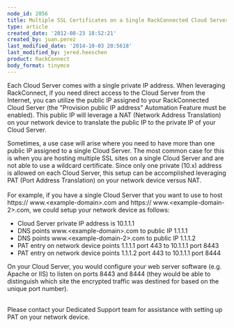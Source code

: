 ```yaml
---
node_id: 2056
title: Multiple SSL Certificates on a Single RackConnected Cloud Server (PAT)
type: article
created_date: '2012-08-23 18:52:21'
created_by: juan.perez
last_modified_date: '2014-10-03 20:5618'
last_modified_by: jered.heeschen
product: RackConnect
body_format: tinymce
---
```


Each Cloud Server comes with a single private IP address.  When
leveraging RackConnect, if you need direct access to the Cloud Server
from the Internet, you can utilize the public IP assigned to your
RackConnected Cloud Server (the "Provision public IP address" Automation
Feature must be enabled).  This public IP will leverage a NAT (Network
Address Translation) on your network device to translate the public IP
to the private IP of your Cloud Server.

Sometimes, a use case will arise where you need to have more than one
public IP assigned to a single Cloud Server.  The most common case for
this is when you are hosting multiple SSL sites on a single Cloud Server
and are not able to use a wildcard certificate.  Since only one private
(10.x) address is allowed on each Cloud Server, this setup can be
accomplished leveraging PAT (Port Address Translation) on your network
device versus NAT.<br>
 <br>
 For example, if you have a single Cloud Server that you want to use to
host https:// www.\<example-domain\>.com and https://
www.\<example-domain-2\>.com, we could setup your network device as
follows:

-   Cloud Server private IP address is 10.1.1.1
-   DNS points www.\<example-domain\>.com to public IP 1.1.1.1
-   DNS points www.\<example-domain-2\>.com to public IP 1.1.1.2
-   PAT entry on network device points 1.1.1.1 port 443 to 10.1.1.1 port
    8443
-   PAT entry on network device points 1.1.1.2 port 443 to 10.1.1.1 port
    8444

On your Cloud Server, you would configure your web server software (e.g.
Apache or IIS) to listen on ports 8443 and 8444 (they would be able to
distinguish which site the encrypted traffic was destined for based on
the unique port number).

<br>
 Please contact your Dedicated Support team for assistance with setting
up PAT on your network device.

